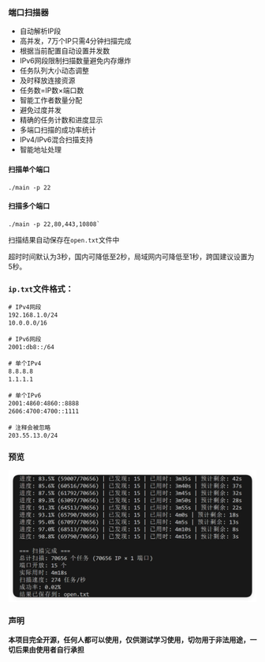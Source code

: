 ### 端口扫描器

- 自动解析IP段
- 高并发，7万个IP只需4分钟扫描完成
- 根据当前配置自动设置并发数
- IPv6网段限制扫描数量避免内存爆炸
- 任务队列大小动态调整
- 及时释放连接资源
- 任务数=IP数×端口数
- 智能工作者数量分配
- 避免过度并发
- 精确的任务计数和进度显示
- 多端口扫描的成功率统计
- IPv4/IPv6混合扫描支持
- 智能地址处理

#### 扫描单个端口
```
./main -p 22
```

#### 扫描多个端口
```
./main -p 22,80,443,10808`
```

扫描结果自动保存在`open.txt`文件中

超时时间默认为3秒，国内可降低至2秒，局域网内可降低至1秒，跨国建议设置为5秒。

### `ip.txt`文件格式：
```
# IPv4网段
192.168.1.0/24
10.0.0.0/16

# IPv6网段
2001:db8::/64

# 单个IPv4
8.8.8.8
1.1.1.1

# 单个IPv6
2001:4860:4860::8888
2606:4700:4700::1111

# 注释会被忽略
203.55.13.0/24
```

### 预览

![](/.github/demo.jpg)


### 声明

**本项目完全开源，任何人都可以使用，仅供测试学习使用，切勿用于非法用途，一切后果由使用者自行承担**
